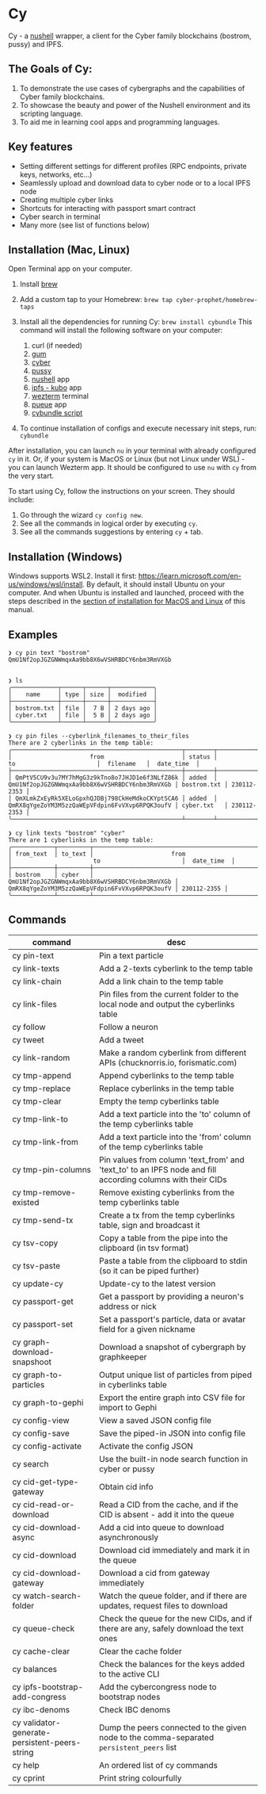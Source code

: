 # Cy

Cy - a [nushell](https://www.nushell.sh/) wrapper, a client for the Cyber family blockchains (bostrom, pussy) and IPFS.

## The Goals of Cy:

1. To demonstrate the use cases of cybergraphs and the capabilities of Cyber family blockchains.
2. To showcase the beauty and power of the Nushell environment and its scripting language.
3. To aid me in learning cool apps and programming languages.

## Key features

- Setting different settings for different profiles (RPC endpoints, private keys, networks, etc...)
- Seamlessly upload and download data to cyber node or to a local IPFS node
- Creating multiple cyber links
- Shortcuts for interacting with passport smart contract
- Cyber search in terminal
- Many more (see list of functions below)

## Installation (Mac, Linux)

Open Terminal app on your computer.

1. Install [brew](https://brew.sh/)
2. Add a custom tap to your Homebrew: `brew tap cyber-prophet/homebrew-taps`
3. Install all the dependencies for running Cy: `brew install cybundle`
   This command will install the following software on your computer:
   
   1. curl (if needed)
   2. [gum](https://github.com/charmbracelet/gum)
   3. [cyber](https://github.com/cybercongress/go-cyber) 
   4. [pussy](https://github.com/greatweb/space-pussy)
   5. [nushell](https://www.nushell.sh/) app 
   6. [ipfs - kubo](https://github.com/ipfs/kubo) app 
   7. [wezterm](https://wezfurlong.org/wezterm/) terminal
   8. [pueue](https://github.com/Nukesor/pueue) app
   9. [cybundle script](https://github.com/cyber-prophet/homebrew-taps/blob/main/src/cybundle)

4. To continue installation of configs and execute necessary init steps, run: `cybundle`

After installation, you can launch `nu` in your terminal with already configured `cy` in it. 
Or, if your system is MacOS or Linux (but not Linux under WSL) - you can launch Wezterm app. 
It should be configured to use `nu` with `cy` from the very start. 

To start using Cy, follow the instructions on your screen. They should include:

1. Go through the wizard `cy config new`.
2. See all the commands in logical order by executing `cy`.
3. See all the commands suggestions by entering `cy` + tab.

## Installation (Windows)

Windows supports WSL2. Install it first: https://learn.microsoft.com/en-us/windows/wsl/install. 
By default, it should install Ubuntu on your computer. And when Ubuntu is installed and launched, 
proceed with the steps described in the [section of installation for MacOS and Linux](#installation-mac-linux) 
of this manual.

## Examples

```
❯ cy pin text "bostrom"
QmU1Nf2opJGZGNWmqxAa9bb8X6wVSHRBDCY6nbm3RmVXGb


❯ ls
╭─────────────┬──────┬──────┬────────────╮
│    name     │ type │ size │  modified  │
├─────────────┼──────┼──────┼────────────┤
│ bostrom.txt │ file │  7 B │ 2 days ago │
│ cyber.txt   │ file │  5 B │ 2 days ago │
╰─────────────┴──────┴──────┴────────────╯

❯ cy pin files --cyberlink_filenames_to_their_files
There are 2 cyberlinks in the temp table:
╭────────────────────────────────────────────────┬────────┬────────────────────────────────────────────────┬─────────────┬─────────────╮
│                      from                      │ status │                       to                       │  filename   │  date_time  │
├────────────────────────────────────────────────┼────────┼────────────────────────────────────────────────┼─────────────┼─────────────┤
│ QmPtV5CU9v3u7MY7hMgG3z9kTno8o7JHJD1e6f3NLfZ86k │ added  │ QmU1Nf2opJGZGNWmqxAa9bb8X6wVSHRBDCY6nbm3RmVXGb │ bostrom.txt │ 230112-2353 │
│ QmXLmkZxEyRk5XELoGpxhQJDBj798CkHeMdkoCKYptSCA6 │ added  │ QmRX8qYgeZoYM3M5zzQaWEpVFdpin6FvVXvp6RPQK3oufV │ cyber.txt   │ 230112-2353 │
╰────────────────────────────────────────────────┴────────┴────────────────────────────────────────────────┴─────────────┴─────────────╯

❯ cy link texts "bostrom" "cyber"
There are 1 cyberlinks in the temp table:
╭────────────┬─────────┬────────────────────────────────────────────────┬────────────────────────────────────────────────┬─────────────╮
│ from_text  │ to_text │                      from                      │                       to                       │  date_time  │
├────────────┼─────────┼────────────────────────────────────────────────┼────────────────────────────────────────────────┼─────────────┤
│ bostrom    │ cyber   │ QmU1Nf2opJGZGNWmqxAa9bb8X6wVSHRBDCY6nbm3RmVXGb │ QmRX8qYgeZoYM3M5zzQaWEpVFdpin6FvVXvp6RPQK3oufV │ 230112-2355 │
╰────────────┴─────────┴────────────────────────────────────────────────┴────────────────────────────────────────────────┴─────────────╯
```

## Commands

|command|desc|
|-|-|
|cy pin-text|Pin a text particle|
|cy link-texts|Add a 2-texts cyberlink to the temp table|
|cy link-chain|Add a link chain to the temp table|
|cy link-files|Pin files from the current folder to the local node and output the cyberlinks table|
|cy follow|Follow a neuron|
|cy tweet|Add a tweet|
|cy link-random|Make a random cyberlink from different APIs (chucknorris.io, forismatic.com)|
|cy tmp-append|Append cyberlinks to the temp table|
|cy tmp-replace|Replace cyberlinks in the temp table|
|cy tmp-clear|Empty the temp cyberlinks table|
|cy tmp-link-to|Add a text particle into the 'to' column of the temp cyberlinks table|
|cy tmp-link-from|Add a text particle into the 'from' column of the temp cyberlinks table|
|cy tmp-pin-columns|Pin values from column 'text_from' and 'text_to' to an IPFS node and fill according columns with their CIDs|
|cy tmp-remove-existed|Remove existing cyberlinks from the temp cyberlinks table|
|cy tmp-send-tx|Create a tx from the temp cyberlinks table, sign and broadcast it|
|cy tsv-copy|Copy a table from the pipe into the clipboard (in tsv format)|
|cy tsv-paste|Paste a table from the clipboard to stdin (so it can be piped further)|
|cy update-cy|Update-cy to the latest version|
|cy passport-get|Get a passport by providing a neuron's address or nick|
|cy passport-set|Set a passport's particle, data or avatar field for a given nickname|
|cy graph-download-snapshoot|Download a snapshot of cybergraph by graphkeeper|
|cy graph-to-particles|Output unique list of particles from piped in cyberlinks table|
|cy graph-to-gephi|Export the entire graph into CSV file for import to Gephi|
|cy config-view|View a saved JSON config file|
|cy config-save|Save the piped-in JSON into config file|
|cy config-activate|Activate the config JSON|
|cy search|Use the built-in node search function in cyber or pussy|
|cy cid-get-type-gateway|Obtain cid info|
|cy cid-read-or-download|Read a CID from the cache, and if the CID is absent - add it into the queue|
|cy cid-download-async|Add a cid into queue to download asynchronously|
|cy cid-download|Download cid immediately and mark it in the queue|
|cy cid-download-gateway|Download a cid from gateway immediately|
|cy watch-search-folder|Watch the queue folder, and if there are updates, request files to download|
|cy queue-check|Check the queue for the new CIDs, and if there are any, safely download the text ones|
|cy cache-clear|Clear the cache folder|
|cy balances|Check the balances for the keys added to the active CLI|
|cy ipfs-bootstrap-add-congress|Add the cybercongress node to bootstrap nodes|
|cy ibc-denoms|Check IBC denoms|
|cy validator-generate-persistent-peers-string|Dump the peers connected to the given node to the comma-separated `persistent_peers` list|
|cy help|An ordered list of cy commands|
|cy cprint|Print string colourfully|
